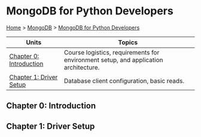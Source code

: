 # MongoDB for Python Developers

[Home](../README.md) > [MongoDB](./readme.md) > [MongoDB for Python Developers](./python.md)

Units | Topics
--- | ---
[Chapter 0: Introduction](#chapter-0-introduction) | Course logistics, requirements for environment setup, and application architecture.
[Chapter 1: Driver Setup](#chapter-1-driver-setup) | Database client configuration, basic reads.

## Chapter 0: Introduction



## Chapter 1: Driver Setup
